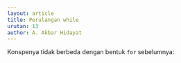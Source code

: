 ```yaml
---
layout: article
title: Perulangan while
urutan: 13
author: A. Akbar Hidayat
---
```


Konspenya tidak berbeda dengan bentuk `for` sebelumnya:

```javascript

```